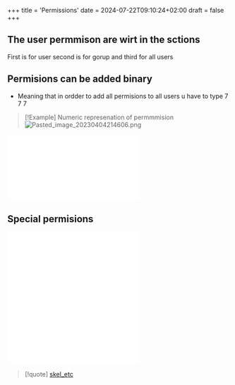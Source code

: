 +++
title = 'Permissions'
date = 2024-07-22T09:10:24+02:00
draft = false
+++

## The user permmison are wirt in the sctions 
First is for user second is for gorup and third for all users 


## Permisions can be added   binary
- Meaning that in ordder to add  all permisions to all users u have to type 7 7 7 

>[!Example] Numeric represenation of permmmision 
>![Pasted_image_20230404214606.png](/Notes/Pasted_image_20230404214606.png)

![umask](/obisdian_ntoes/notes_obsidian/Linux/umask.md)
## Special permisions
![SUID](/obisdian_ntoes/notes_obsidian/Linux/SUID.md)
![SGID](/obisdian_ntoes/notes_obsidian/Linux/SGID.md)

>[!quote] [skel_etc](/etc/skel_etc.md)
